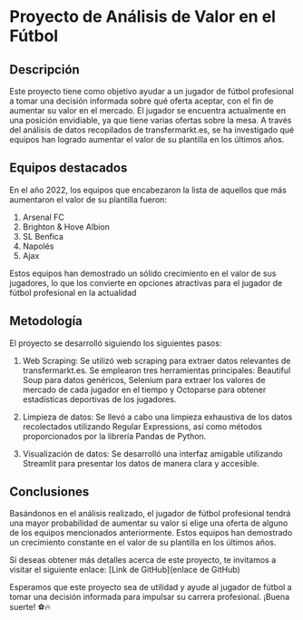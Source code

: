 # Proyecto de Análisis de Valor en el Fútbol

## Descripción
Este proyecto tiene como objetivo ayudar a un jugador de fútbol profesional a tomar una decisión informada sobre qué oferta aceptar, con el fin de aumentar su valor en el mercado. El jugador se encuentra actualmente en una posición envidiable, ya que tiene varias ofertas sobre la mesa. A través del análisis de datos recopilados de transfermarkt.es, se ha investigado qué equipos han logrado aumentar el valor de su plantilla en los últimos años.

## Equipos destacados
En el año 2022, los equipos que encabezaron la lista de aquellos que más aumentaron el valor de su plantilla fueron:

1. Arsenal FC
2. Brighton & Hove Albion
3. SL Benfica
4. Napolés
5. Ajax 

Estos equipos han demostrado un sólido crecimiento en el valor de sus jugadores, lo que los convierte en opciones atractivas para el jugador de fútbol profesional en la actualidad

## Metodología
El proyecto se desarrolló siguiendo los siguientes pasos:

1. Web Scraping: Se utilizó web scraping para extraer datos relevantes de transfermarkt.es. Se emplearon tres herramientas principales: Beautiful Soup para datos genéricos, Selenium para extraer los valores de mercado de cada jugador en el tiempo y Octoparse para obtener estadísticas deportivas de los jugadores.

2. Limpieza de datos: Se llevó a cabo una limpieza exhaustiva de los datos recolectados utilizando Regular Expressions, así como métodos proporcionados por la librería Pandas de Python.

3. Visualización de datos: Se desarrolló una interfaz amigable utilizando Streamlit para presentar los datos de manera clara y accesible.

## Conclusiones
Basándonos en el análisis realizado, el jugador de fútbol profesional tendrá una mayor probabilidad de aumentar su valor si elige una oferta de alguno de los equipos mencionados anteriormente. Estos equipos han demostrado un crecimiento constante en el valor de su plantilla en los últimos años.

Si deseas obtener más detalles acerca de este proyecto, te invitamos a visitar el siguiente enlace: [Link de GitHub](enlace de GitHub)

Esperamos que este proyecto sea de utilidad y ayude al jugador de fútbol a tomar una decisión informada para impulsar su carrera profesional. ¡Buena suerte! ⚽🔥
